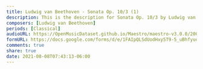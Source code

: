 ```yaml
---
title: Ludwig van Beethoven - Sonata Op. 10/3 (1)
description: This is the description for Sonata Op. 10/3 by Ludwig van Beethoven
composers: [Ludwig van Beethoven]
periods: [Classical]
audioURL: https://OpenMusicDataset.github.io/Maestro/maestro-v3.0.0/2006/MIDI-Unprocessed_10_R1_2006_01-04_ORIG_MID--AUDIO_10_R1_2006_02_Track02_wav.midi
formURL: https://docs.google.com/forms/d/e/1FAIpQLSdUodHxy5T9-5_uBhfyuoEH1bonMJYeiwRGG-shpAfe78pvJA/viewform
comments: true
share: true
date: 2021-08-08T07:43:13-06:00
---
```

